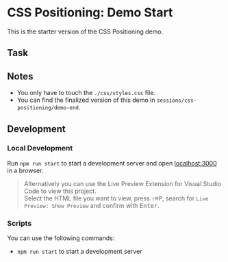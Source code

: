 # CSS Positioning: Demo Start

This is the starter version of the CSS Positioning demo.

## Task

## Notes

- You only have to touch the `./css/styles.css` file.
- You can find the finalized version of this demo in `sessions/css-positioning/demo-end`.

## Development

### Local Development

Run `npm run start` to start a development server and open [localhost:3000](http://localhost:3000) in a browser.

> Alternatively you can use the Live Preview Extension for Visual Studio Code to view this project.  
> Select the HTML file you want to view, press <kbd>⇧</kbd><kbd>⌘</kbd><kbd>P</kbd>, search for `Live Preview: Show Preview` and confirm with <kbd>Enter</kbd>.

### Scripts

You can use the following commands:

- `npm run start` to start a development server
